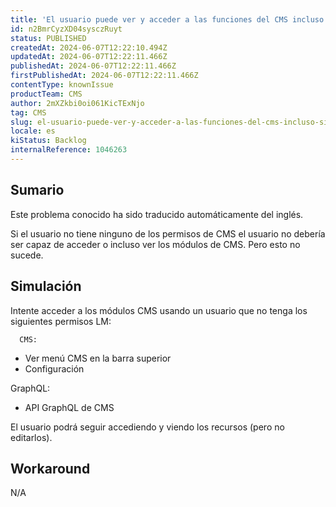 ```yaml
---
title: 'El usuario puede ver y acceder a las funciones del CMS incluso sin el permiso correcto'
id: n2BmrCyzXD04sysczRuyt
status: PUBLISHED
createdAt: 2024-06-07T12:22:10.494Z
updatedAt: 2024-06-07T12:22:11.466Z
publishedAt: 2024-06-07T12:22:11.466Z
firstPublishedAt: 2024-06-07T12:22:11.466Z
contentType: knownIssue
productTeam: CMS
author: 2mXZkbi0oi061KicTExNjo
tag: CMS
slug: el-usuario-puede-ver-y-acceder-a-las-funciones-del-cms-incluso-sin-el-permiso-correcto
locale: es
kiStatus: Backlog
internalReference: 1046263
---
```


## Sumario

<div class="alert alert-info">
  <p>Este problema conocido ha sido traducido automáticamente del inglés.</p>
</div>


Si el usuario no tiene ninguno de los permisos de CMS el usuario no debería ser capaz de acceder o incluso ver los módulos de CMS. Pero esto no sucede.


##

## Simulación


Intente acceder a los módulos CMS usando un usuario que no tenga los siguientes permisos LM:

      CMS:

- Ver menú CMS en la barra superior
- Configuración

GraphQL:
- API GraphQL de CMS

El usuario podrá seguir accediendo y viendo los recursos (pero no editarlos).



## Workaround


N/A





